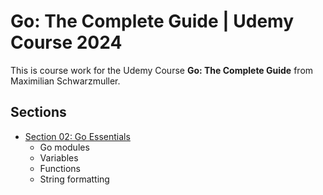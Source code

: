 # Go: The Complete Guide | Udemy Course 2024

This is course work for the Udemy Course **Go: The Complete Guide** from Maximilian Schwarzmuller.

## Sections

- [Section 02: Go Essentials](https://github.com/sbolande/go-the-complete-guide/tree/section02)
  - Go modules
  - Variables
  - Functions
  - String formatting
